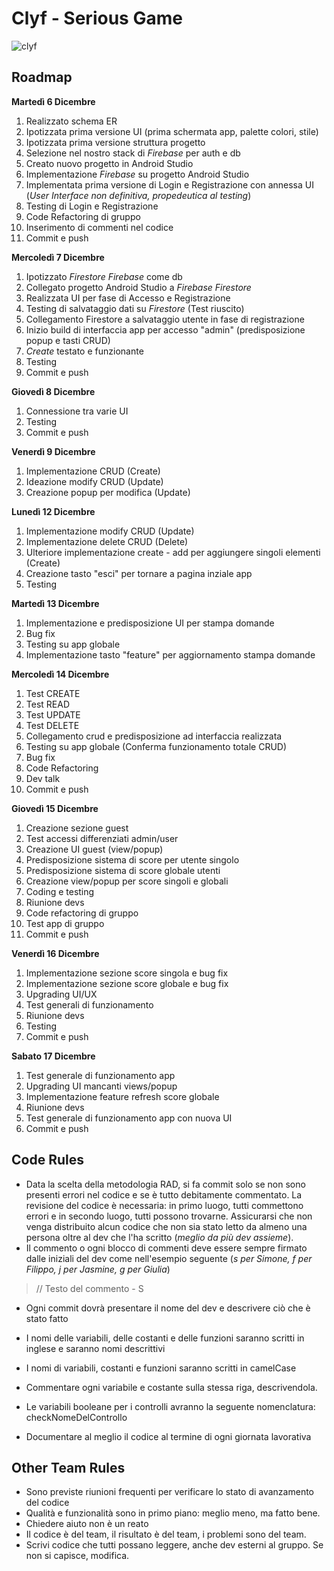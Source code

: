 # Clyf - Serious Game

![clyf](https://user-images.githubusercontent.com/78272736/206232503-3be3ab33-d260-41a0-a4c3-bd21e64bc04d.png)


## Roadmap 
**Martedì 6 Dicembre**
1. Realizzato schema ER
2. Ipotizzata prima versione UI (prima schermata app, palette colori, stile)
3. Ipotizzata prima versione struttura progetto
4. Selezione nel nostro stack di *Firebase* per auth e db 
5. Creato nuovo progetto in Android Studio
6. Implementazione *Firebase* su progetto Android Studio
7. Implementata prima versione di Login e Registrazione con annessa UI (*User Interface non definitiva, propedeutica al testing*)
8. Testing di Login e Registrazione
9. Code Refactoring di gruppo
10. Inserimento di commenti nel codice
11. Commit e push

**Mercoledì 7 Dicembre**
1. Ipotizzato *Firestore Firebase* come db
2. Collegato progetto Android Studio a *Firebase Firestore*
3. Realizzata UI per fase di Accesso e Registrazione
4. Testing di salvataggio dati su *Firestore* (Test riuscito)
5. Collegamento Firestore a salvataggio utente in fase di registrazione
6. Inizio build di interfaccia app per accesso "admin" (predisposizione popup e tasti CRUD)
7. *Create* testato e funzionante
8. Testing
9. Commit e push

**Giovedì 8 Dicembre**
1. Connessione tra varie UI
2. Testing
3. Commit e push

**Venerdì 9 Dicembre**
1. Implementazione CRUD (Create)
2. Ideazione modify CRUD (Update)
3. Creazione popup per modifica (Update)

**Lunedì 12 Dicembre** 
1. Implementazione modify CRUD (Update)
2. Implementazione delete CRUD (Delete)
3. Ulteriore implementazione create - add per aggiungere singoli elementi (Create)
4. Creazione tasto "esci" per tornare a pagina inziale app
5. Testing

**Martedì 13 Dicembre** 
1. Implementazione e predisposizione UI per stampa domande 
2. Bug fix 
3. Testing su app globale 
4. Implementazione tasto "feature" per aggiornamento stampa domande 

**Mercoledì 14 Dicembre** 
1. Test CREATE
2. Test READ
3. Test UPDATE
4. Test DELETE
5. Collegamento crud e predisposizione ad interfaccia realizzata
6. Testing su app globale (Conferma funzionamento totale CRUD)
7. Bug fix
8. Code Refactoring 
9. Dev talk 
10. Commit e push 

**Giovedì 15 Dicembre**
1. Creazione sezione guest 
2. Test accessi differenziati admin/user
3. Creazione UI guest (view/popup)
4. Predisposizione sistema di score per utente singolo 
5. Predisposizione sistema di score globale utenti 
6. Creazione view/popup per score singoli e globali
7. Coding e testing 
8. Riunione devs 
9. Code refactoring di gruppo 
10. Test app di gruppo 
11. Commit e push 

**Venerdì 16 Dicembre**
1. Implementazione sezione score singola e bug fix 
2. Implementazione sezione score globale e bug fix 
3. Upgrading UI/UX 
4. Test generali di funzionamento 
5. Riunione devs 
6. Testing 
7. Commit e push 

**Sabato 17 Dicembre** 
1. Test generale di funzionamento app
2. Upgrading UI mancanti views/popup 
3. Implementazione feature refresh score globale
4. Riunione devs 
5. Test generale di funzionamento app con nuova UI 
6. Commit e push

## Code Rules

- Data la scelta della metodologia RAD, si fa commit solo se non sono presenti errori nel codice e se è tutto debitamente commentato. La revisione del codice è necessaria: in primo luogo, tutti commettono errori e in secondo luogo, tutti possono trovarne. Assicurarsi che non venga distribuito alcun codice che non sia stato letto da almeno una persona oltre al dev che l'ha scritto (*meglio da più dev assieme*).
- Il commento o ogni blocco di commenti deve essere sempre firmato dalle iniziali del dev come nell'esempio seguente (*s per Simone, f per Filippo, j per Jasmine, g per Giulia*)
 > // Testo del commento - S

- Ogni commit dovrà presentare il nome del dev e descrivere ciò che è stato fatto

- I nomi delle variabili, delle costanti e delle funzioni saranno scritti in inglese e saranno nomi descrittivi
- I nomi di variabili, costanti e funzioni saranno scritti in camelCase
- Commentare ogni variabile e costante sulla stessa riga, descrivendola.
- Le variabili booleane per i controlli avranno la seguente nomenclatura: checkNomeDelControllo
- Documentare al meglio il codice al termine di ogni giornata lavorativa 


## Other Team Rules
- Sono previste riunioni frequenti per verificare lo stato di avanzamento del codice
- Qualità e funzionalità sono in primo piano: meglio meno, ma fatto bene. 
- Chiedere aiuto non è un reato
- Il codice è del team, il risultato è del team, i problemi sono del team.
- Scrivi codice che tutti possano leggere, anche dev esterni al gruppo. Se non si capisce, modifica.


